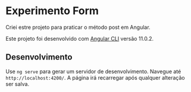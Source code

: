 # Experimento Form

Criei estre projeto para praticar o método post em Angular.

Este projeto foi desenvolvido com [Angular CLI](https://github.com/angular/angular-cli) versão 11.0.2.

## Desenvolvimento

Use `ng serve` para gerar um servidor de desenvolvimento. Navegue até `http://localhost:4200/`. A página irá recarregar após qualquer alteração ser salva.



